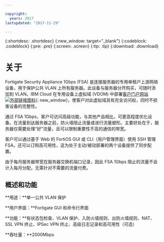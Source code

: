 ```yaml
---

copyright:
  years: 2017
lastupdated: "2017-11-29"

---
```


{:shortdesc: .shortdesc}
{:new_window: target="_blank"}
{:codeblock: .codeblock}
{:pre: .pre}
{:screen: .screen}
{:tip: .tip}
{:download: .download}

# 关于

Fortigate Security Appliance 1Gbps (FSA) 是连接服务器的专用单租户上游网络设备，用于保护公共 VLAN 上所有服务器。此设备与服务器分开购买，可随时添加到 VLAN。IBM Cloud 在专用设备上虚拟域 (VDOM) 中部署[客户门户网站![外部链接图标](../../icons/launch-glyph.svg "外部链接图标")](http://www.fortinet.com/sites/default/files/productdatasheets/FortiGate-300C.pdf){: new_window}，使客户对此虚拟域具有完全访问权，同时不损害设备的完整性。 

通过 FSA 1Gbps，客户可访问高级功能，与其他产品相比，可更高程度优化设备。在流量到达服务器之前，防火墙阻止流量或进行流量塑形。主要好处在于，服务器仅需要处理“好”流量，且可以限制重要性不高的通信的带宽。 

客户可以通过基于 Web 的 FortiOS GUI 或 CLI（用户管理界面）使用 SSH 管理 FSA。还可以订购高可用性，这为处于主动/被动部署的两个设备提供了同步配置。

由于每月服务器带宽在服务器交换机端口记录，因此 FSA 1Gbps 阻止的流量不会计入每月分配，无需针对不需要的流量付费。

## 概述和功能

**用途：**单一公共 VLAN 保护

**用户界面：**Fortigate GUI 和命令行界面

**功能：**有状态包检查、VLAN 保护、入防火墙规则、出防火墙规则、NAT、SSL VPN 终止、IPSec VPN 终止、高级日志记录和高可用性（可选）

**吞吐量：**2000Mbps
